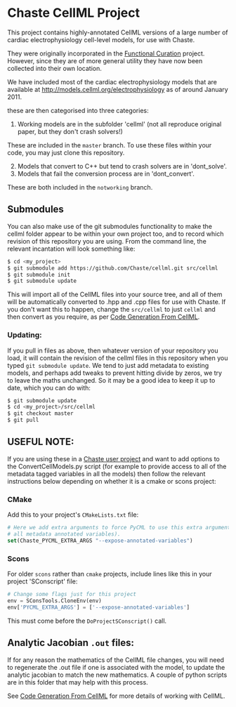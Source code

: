 # Chaste CellML Project
This project contains highly-annotated CellML versions of a large number of
cardiac electrophysiology cell-level models, for use with Chaste.  

They were originally incorporated in the [Functional Curation] project.
However, since they are of more general utility they have now been collected
into their own location.

We have included most of the cardiac electrophysiology models that are available
at <http://models.cellml.org/electrophysiology> as of around January 2011.

these are then categorised into three categories:
 1. Working models are in the subfolder 'cellml' (not all reproduce original paper, but they don't crash solvers!)

These are included in the `master` branch. To use these files within your code, you may just clone this repository. 

 2. Models that convert to C++ but tend to crash solvers are in 'dont_solve'.
 3. Models that fail the conversion process are in 'dont_convert'.

These are both included in the `notworking` branch.

## Submodules

You can also make use of the git submodules functionality to make
the cellml folder appear to be within your own project too, and to record which revision of this repository you are using.
From the command line, the relevant incantation will look something like:

```sh
$ cd <my_project>
$ git submodule add https://github.com/Chaste/cellml.git src/cellml
$ git submodule init
$ git submodule update
```
This will import all of the CellML files into your source tree, and all of them will be automatically converted to .hpp and .cpp files for use with Chaste. If you don't want this to happen, change the ```src/cellml``` to just ```cellml``` and then convert as you require, as per [Code Generation From CellML].

### Updating: 

If you pull in files as above, then whatever version of your repository 
you load, it will contain the revision of the cellml files in this repository when you typed ```git submodule update```. 
We tend to just add metadata to existing models, and perhaps add tweaks to prevent hitting divide by zeros, we try to leave the maths unchanged.
So it may be a good idea to keep it up to date, which you can do with:

```sh
$ git submodule update
$ cd <my_project>/src/cellml
$ git checkout master
$ git pull
```

## USEFUL NOTE:
If you are using these in a [Chaste user project] and want to add options to the ConvertCellModels.py script (for example to
provide access to all of the metadata tagged variables in all the models) 
then follow the relevant instructions below depending on whether it is a cmake or scons project:

### CMake

Add this to your project's ```CMakeLists.txt``` file:

```cmake
# Here we add extra arguments to force PyCML to use this extra argument (make Get and Set methods for 
# all metadata annotated variables).  
set(Chaste_PYCML_EXTRA_ARGS "--expose-annotated-variables") 
```

### Scons
For older ```scons``` rather than ```cmake``` projects, include lines like this in your project
'SConscript' file:

```python
# Change some flags just for this project
env = SConsTools.CloneEnv(env)
env['PYCML_EXTRA_ARGS'] = ['--expose-annotated-variables']
```

This must come before the ```DoProjectSConscript()``` call. 

## Analytic Jacobian ```.out``` files:
If for any reason the mathematics of the CellML file changes, you will need to
regenerate the .out file if one is associated with the model, to update
the analytic jacobian to match the new mathematics.
A couple of python scripts are in this folder that may help with this process.

See [Code Generation From CellML]
for more details of working with CellML.

[Code Generation From CellML]: <https://chaste.cs.ox.ac.uk/trac/wiki/ChasteGuides/CodeGenerationFromCellML>
[Functional Curation]: <https://chaste.cs.ox.ac.uk/trac/wiki/FunctionalCuration>
[Chaste user project]: <https://chaste.cs.ox.ac.uk/trac/wiki/InstallGuides/CheckoutUserProject>
